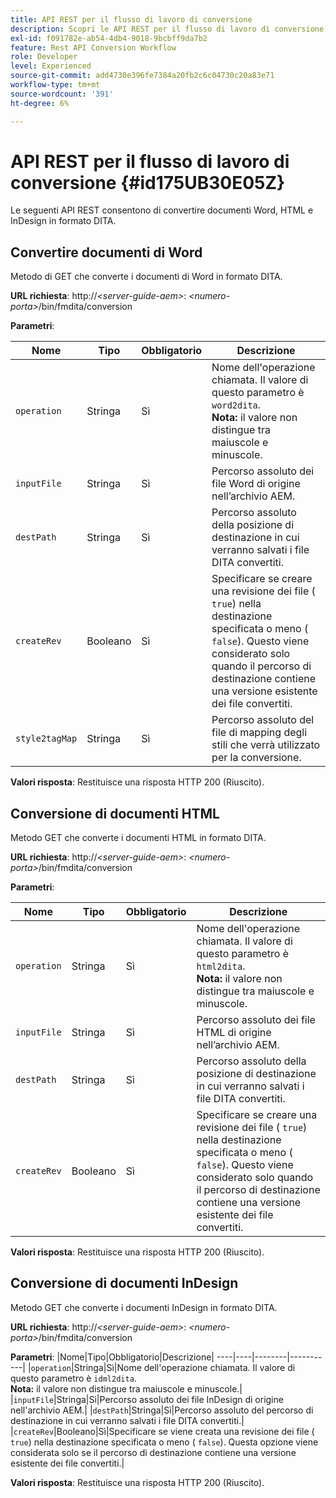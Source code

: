 ```yaml
---
title: API REST per il flusso di lavoro di conversione
description: Scopri le API REST per il flusso di lavoro di conversione
exl-id: f091782e-ab54-4db4-9018-9bcbff9da7b2
feature: Rest API Conversion Workflow
role: Developer
level: Experienced
source-git-commit: add4730e396fe7384a20fb2c6c04730c20a83e71
workflow-type: tm+mt
source-wordcount: '391'
ht-degree: 6%

---
```


# API REST per il flusso di lavoro di conversione {#id175UB30E05Z}

Le seguenti API REST consentono di convertire documenti Word, HTML e InDesign in formato DITA.

## Convertire documenti di Word

Metodo di GET che converte i documenti di Word in formato DITA.

**URL richiesta**:
http://*&lt;server-guide-aem\>*: *&lt;numero-porta\>*/bin/fmdita/conversion

**Parametri**:

| Nome | Tipo | Obbligatorio | Descrizione |
|----|----|--------|-----------|
| ``operation`` | Stringa | Sì | Nome dell&#39;operazione chiamata. Il valore di questo parametro è ``word2dita``. <br> **Nota:** il valore non distingue tra maiuscole e minuscole. |
| `inputFile` | Stringa | Sì | Percorso assoluto dei file Word di origine nell’archivio AEM. |
| `destPath` | Stringa | Sì | Percorso assoluto della posizione di destinazione in cui verranno salvati i file DITA convertiti. |
| `createRev` | Booleano | Sì | Specificare se creare una revisione dei file \( `true`\) nella destinazione specificata o meno \( `false`\). Questo viene considerato solo quando il percorso di destinazione contiene una versione esistente dei file convertiti. |
| `style2tagMap` | Stringa | Sì | Percorso assoluto del file di mapping degli stili che verrà utilizzato per la conversione. |

**Valori risposta**:
Restituisce una risposta HTTP 200 \(Riuscito\).

## Conversione di documenti HTML

Metodo GET che converte i documenti HTML in formato DITA.

**URL richiesta**:
http://*&lt;server-guide-aem\>*: *&lt;numero-porta\>*/bin/fmdita/conversion

**Parametri**:

| Nome | Tipo | Obbligatorio | Descrizione |
|----|----|--------|-----------|
| `operation` | Stringa | Sì | Nome dell&#39;operazione chiamata. Il valore di questo parametro è ``html2dita``. <br> **Nota:** il valore non distingue tra maiuscole e minuscole. |
| `inputFile` | Stringa | Sì | Percorso assoluto dei file HTML di origine nell’archivio AEM. |
| `destPath` | Stringa | Sì | Percorso assoluto della posizione di destinazione in cui verranno salvati i file DITA convertiti. |
| `createRev` | Booleano | Sì | Specificare se creare una revisione dei file \( `true`\) nella destinazione specificata o meno \( `false`\). Questo viene considerato solo quando il percorso di destinazione contiene una versione esistente dei file convertiti. |

**Valori risposta**:
Restituisce una risposta HTTP 200 \(Riuscito\).

## Conversione di documenti InDesign

Metodo GET che converte i documenti InDesign in formato DITA.

**URL richiesta**:
http://*&lt;server-guide-aem\>*: *&lt;numero-porta\>*/bin/fmdita/conversion

**Parametri**:
|Nome|Tipo|Obbligatorio|Descrizione|
----|----|--------|-----------|
|``operation``|Stringa|Sì|Nome dell&#39;operazione chiamata. Il valore di questo parametro è ``idml2dita``. <br> **Nota:** il valore non distingue tra maiuscole e minuscole.|
|`inputFile`|Stringa|Sì|Percorso assoluto dei file InDesign di origine nell&#39;archivio AEM.|
|`destPath`|Stringa|Sì|Percorso assoluto del percorso di destinazione in cui verranno salvati i file DITA convertiti.|
|`createRev`|Booleano|Sì|Specificare se viene creata una revisione dei file \( `true`\) nella destinazione specificata o meno \( `false`\). Questa opzione viene considerata solo se il percorso di destinazione contiene una versione esistente dei file convertiti.|

**Valori risposta**:
Restituisce una risposta HTTP 200 \(Riuscito\).
